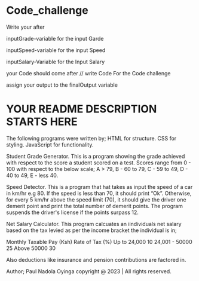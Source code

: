 # Code_challenge
Write your after

inputGrade-variable for the input Garde

inputSpeed-variable for the input Speed

inputSalary-Variable for the Input Salary


your Code should come after
// write Code For the Code challenge

assign your output to the finalOutput variable


# YOUR README DESCRIPTION STARTS HERE
The following programs were written by;
HTML for structure.
CSS for styling.
JavaScript for functionality.

Student Grade Generator.
This is a program showing the grade achieved with respect to the score a student
scored on a test.
Scores range from 0 - 100 with respect to the below scale;
A > 79, B - 60 to 79, C -  59 to 49, D - 40 to 49, E - less 40.

Speed Detector.
This is a program that hat takes as input the speed of a car in km/hr e.g 80. If the speed
is less than 70, it should print “Ok”. Otherwise, for every 5 km/hr above the speed
limit (70), it should give the driver one demerit point and print the total number
of demerit points.
The program suspends the driver's license if the points surpass 12.

Net Salary Calculator.
This program calcuates an iindividuals net salary based on the tax levied as per the income bracket the individual is in;

Monthly Taxable Pay (Ksh)	Rate of Tax (%)
Up to 24,000		            10
24,001 - 50000		            25
Above 50000	                   	30

Also deductions like insurance and pension contributions are factored in.



Author; Paul Nadola Oyinga
copyright @ 2023 | All rights reserved.

